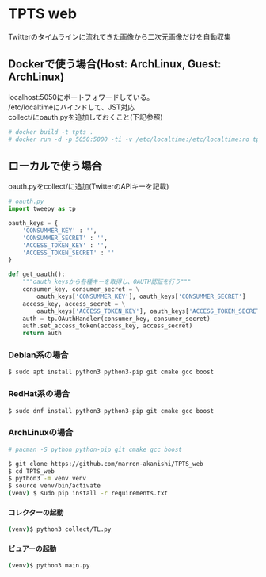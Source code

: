 # TPTS web  
Twitterのタイムラインに流れてきた画像から二次元画像だけを自動収集  

## Dockerで使う場合(Host: ArchLinux, Guest: ArchLinux)
localhost:5050にポートフォワードしている。  
/etc/localtimeにバインドして、JST対応  
collect/にoauth.pyを追加しておくこと(下記参照)  
```bash
# docker build -t tpts .
# docker run -d -p 5050:5000 -ti -v /etc/localtime:/etc/localtime:ro tpts
```

## ローカルで使う場合

oauth.pyをcollect/に追加(TwitterのAPIキーを記載)  
```python
# oauth.py
import tweepy as tp

oauth_keys = {
    'CONSUMMER_KEY' : '',
    'CONSUMMER_SECRET' : '',
    'ACCESS_TOKEN_KEY' : '',
    'ACCESS_TOKEN_SECRET' : ''
}

def get_oauth():
    """oauth_keysから各種キーを取得し、OAUTH認証を行う"""
    consumer_key, consumer_secret = \
        oauth_keys['CONSUMMER_KEY'], oauth_keys['CONSUMMER_SECRET']
    access_key, access_secret = \
        oauth_keys['ACCESS_TOKEN_KEY'], oauth_keys['ACCESS_TOKEN_SECRET']
    auth = tp.OAuthHandler(consumer_key, consumer_secret)
    auth.set_access_token(access_key, access_secret)
    return auth
```


### Debian系の場合
```bash
$ sudo apt install python3 python3-pip git cmake gcc boost
```

### RedHat系の場合
```bash
$ sudo dnf install python3 python3-pip git cmake gcc boost
```

### ArchLinuxの場合

```bash
# pacman -S python python-pip git cmake gcc boost
```


```bash
$ git clone https://github.com/marron-akanishi/TPTS_web
$ cd TPTS_web
$ python3 -m venv venv
$ source venv/bin/activate
(venv) $ sudo pip install -r requirements.txt
```

#### コレクターの起動
```bash
(venv)$ python3 collect/TL.py
```

#### ビュアーの起動
```bash
(venv)$ python3 main.py
```
